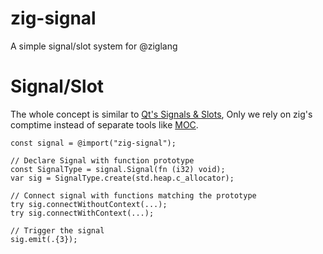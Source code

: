 # zig-signal
A simple signal/slot system for @ziglang

# Signal/Slot
The whole concept is similar to [Qt's Signals & Slots](https://doc.qt.io/qt-6/signalsandslots.html),
Only we rely on zig's comptime instead of separate tools like [MOC](https://doc.qt.io/qt-6/moc.html).

```zig
const signal = @import("zig-signal");

// Declare Signal with function prototype
const SignalType = signal.Signal(fn (i32) void);
var sig = SignalType.create(std.heap.c_allocator);

// Connect signal with functions matching the prototype
try sig.connectWithoutContext(...);
try sig.connectWithContext(...);

// Trigger the signal
sig.emit(.{3});
```
